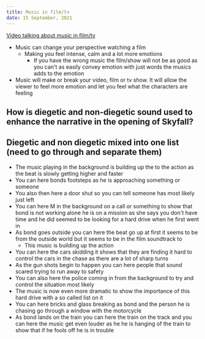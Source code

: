 ```yaml
---
title: Music in film/tv
date: 15 September, 2021
---
```


[Video talking about music in film/tv](https://www.youtube.com/watch?v=iSkJFs7myn0)

- Music can change your perspective watching a film
    - Making you feel intense, calm and a lot more emotions
        -  If you have the wrong music the film/show will not be as good as you
           can't as easily convey emotion with just words the musics adds to
           the emotion
- Music will make or break your video, film or tv show. It will allow the
  viewer to feel more emotion and let you feel what the characters are feeling

## How is diegetic and non-diegetic sound used to enhance the narrative in the opening of Skyfall?
## Diegetic and non diegetic mixed into one list (need to go through and separate them)
- The music playing in the background is building up the to the action as the
  beat is slowly getting higher and faster
- You can here bonds footsteps as he is approaching something or someone
- You also then here a door shut so you can tell someone has most likely just left
- You can here M in the background on a call or something to show that bond is
  not working alone he is on a mission as she says you don't have time and he
  did seemed to be looking for a hard drive when he first went in
- As bond goes outside you can here the beat go up at first it seems to be from
  the outside world but it seems to be in the film soundtrack to
    - This music is building up the action
- You can here the cars skidding it shows that they are finding it hard to
  control the cars in the chase as there are a lot of sharp turns
- As the gun shots begin to happen you can here people that sound scared trying
  to run away to safety
- You can also here the police coming in from the background to try and control
  the situation most likely
- The music is now even more dramatic to show the importance of this hard drive
  with a so called list on it
- You can here bricks and glass breaking as bond and the person he is chasing
  go through a window with the motorcycle
- As bond lands on the train you can here the train on the track and you can
  here the music get even louder as he he is hanging of the train to show that
  if he fools off he is in trouble
